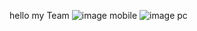 hello my Team
![image mobile](https://github.com/trungtv0910/vyhomedecor/tree/main/images/mobile.png)
![image pc](https://github.com/trungtv0910/vyhomedecor/tree/main/images/pc.png)
